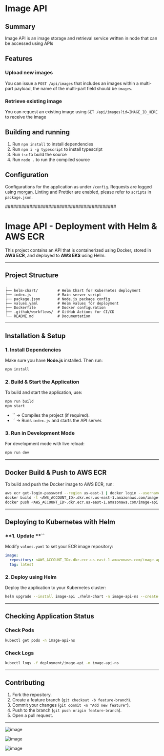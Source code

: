 # Image API

## Summary

Image API is an image storage and retrieval service written in node that can be accessed using APIs

## Features

### Upload new images

You can issue a `POST /api/images` that includes an images within a multi-part payload, the name of the multi-part field should be `images`.

### Retrieve existing image

You can request an existing image using `GET /api/images?id=IMAGE_ID_HERE` to receive the image

## Building and running

1. Run `npm install` to install dependencies
1. Run `npm i -g typescript` to install typescript
1. Run `tsc` to build the source
1. Run `node .` to run the compiled source

## Configuration

Configurations for the application as under `/config`.
Requests are logged using [morgan](https://www.npmjs.com/package/morgan).
Linting and Prettier are enabled, please refer to `scripts` in `package.json`.




#########################################

# Image API - Deployment with Helm & AWS ECR

This project contains an API that is containerized using Docker, stored in **AWS ECR**, and deployed to **AWS EKS** using Helm.

---

## **Project Structure**

```
.
├── helm-chart/         # Helm Chart for Kubernetes deployment
├── index.js            # Main server script
├── package.json        # Node.js package config
├── values.yaml         # Helm values for deployment
├── Dockerfile          # Docker configuration
├── .github/workflows/  # GitHub Actions for CI/CD
└── README.md           # Documentation
```

---

## **Installation & Setup**

### **1. Install Dependencies**

Make sure you have **Node.js** installed. Then run:

```sh
npm install
```

### **2. Build & Start the Application**

To build and start the application, use:

```sh
npm run build
npm start
```

- `` → Compiles the project (if required).
- `` → Runs `index.js` and starts the API server.

### **3. Run in Development Mode**

For development mode with live reload:

```sh
npm run dev
```

---

## **Docker Build & Push to AWS ECR**

To build and push the Docker image to AWS ECR, run:

```sh
aws ecr get-login-password --region us-east-1 | docker login --username AWS --password-stdin <AWS_ACCOUNT_ID>.dkr.ecr.us-east-1.amazonaws.com
docker build -t <AWS_ACCOUNT_ID>.dkr.ecr.us-east-1.amazonaws.com/image-api:latest .
docker push <AWS_ACCOUNT_ID>.dkr.ecr.us-east-1.amazonaws.com/image-api:latest
```

---

## **Deploying to Kubernetes with Helm**

### **1. Update **``

Modify `values.yaml` to set your ECR image repository:

```yaml
image:
  repository: <AWS_ACCOUNT_ID>.dkr.ecr.us-east-1.amazonaws.com/image-api
  tag: latest
```

### **2. Deploy using Helm**

Deploy the application to your Kubernetes cluster:

```sh
helm upgrade --install image-api ./helm-chart -n image-api-ns --create-namespace -f values.yaml
```

---

## **Checking Application Status**

### **Check Pods**

```sh
kubectl get pods -n image-api-ns
```

### **Check Logs**

```sh
kubectl logs -f deployment/image-api -n image-api-ns
```

---

## **Contributing**

1. Fork the repository.
2. Create a feature branch (`git checkout -b feature-branch`).
3. Commit your changes (`git commit -m "Add new feature"`).
4. Push to the branch (`git push origin feature-branch`).
5. Open a pull request.

---

![image](https://github.com/user-attachments/assets/cfe7255c-84ad-4031-979b-e6ed76556863)

![image](https://github.com/user-attachments/assets/6e136ade-070a-4ebd-97c0-04f3d46c7ce7)

![image](https://github.com/user-attachments/assets/9f97bf5d-8392-426e-8934-12d32ea4de86)


